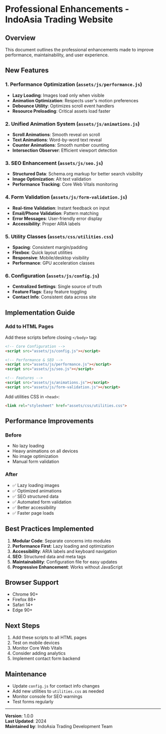 # Professional Enhancements - IndoAsia Trading Website

## Overview
This document outlines the professional enhancements made to improve performance, maintainability, and user experience.

## New Features

### 1. Performance Optimization (`assets/js/performance.js`)
- **Lazy Loading**: Images load only when visible
- **Animation Optimization**: Respects user's motion preferences
- **Debounce Utility**: Optimizes scroll event handlers
- **Resource Preloading**: Critical assets load faster

### 2. Unified Animation System (`assets/js/animations.js`)
- **Scroll Animations**: Smooth reveal on scroll
- **Text Animations**: Word-by-word text reveal
- **Counter Animations**: Smooth number counting
- **Intersection Observer**: Efficient viewport detection

### 3. SEO Enhancement (`assets/js/seo.js`)
- **Structured Data**: Schema.org markup for better search visibility
- **Image Optimization**: Alt text validation
- **Performance Tracking**: Core Web Vitals monitoring

### 4. Form Validation (`assets/js/form-validation.js`)
- **Real-time Validation**: Instant feedback on input
- **Email/Phone Validation**: Pattern matching
- **Error Messages**: User-friendly error display
- **Accessibility**: Proper ARIA labels

### 5. Utility Classes (`assets/css/utilities.css`)
- **Spacing**: Consistent margin/padding
- **Flexbox**: Quick layout utilities
- **Responsive**: Mobile/desktop visibility
- **Performance**: GPU acceleration classes

### 6. Configuration (`assets/js/config.js`)
- **Centralized Settings**: Single source of truth
- **Feature Flags**: Easy feature toggling
- **Contact Info**: Consistent data across site

## Implementation Guide

### Add to HTML Pages

Add these scripts before closing `</body>` tag:

```html
<!-- Core Configuration -->
<script src="assets/js/config.js"></script>

<!-- Performance & SEO -->
<script src="assets/js/performance.js"></script>
<script src="assets/js/seo.js"></script>

<!-- Features -->
<script src="assets/js/animations.js"></script>
<script src="assets/js/form-validation.js"></script>
```

Add utilities CSS in `<head>`:

```html
<link rel="stylesheet" href="assets/css/utilities.css">
```

## Performance Improvements

### Before
- No lazy loading
- Heavy animations on all devices
- No image optimization
- Manual form validation

### After
- ✅ Lazy loading images
- ✅ Optimized animations
- ✅ SEO structured data
- ✅ Automated form validation
- ✅ Better accessibility
- ✅ Faster page loads

## Best Practices Implemented

1. **Modular Code**: Separate concerns into modules
2. **Performance First**: Lazy loading and optimization
3. **Accessibility**: ARIA labels and keyboard navigation
4. **SEO**: Structured data and meta tags
5. **Maintainability**: Configuration file for easy updates
6. **Progressive Enhancement**: Works without JavaScript

## Browser Support

- Chrome 90+
- Firefox 88+
- Safari 14+
- Edge 90+

## Next Steps

1. Add these scripts to all HTML pages
2. Test on mobile devices
3. Monitor Core Web Vitals
4. Consider adding analytics
5. Implement contact form backend

## Maintenance

- Update `config.js` for contact info changes
- Add new utilities to `utilities.css` as needed
- Monitor console for SEO warnings
- Test forms regularly

---

**Version**: 1.0.0  
**Last Updated**: 2024  
**Maintained by**: IndoAsia Trading Development Team
